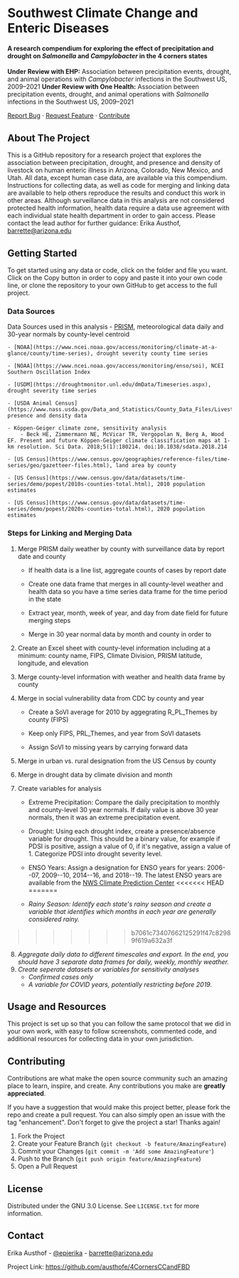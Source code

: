 # Southwest Climate Change and Enteric Diseases

#### A research compendium for exploring the effect of precipitation and drought on _Salmonella_ and _Campylobacter_ in the 4 corners states
**Under Review with EHP:** Association between precipitation events, drought, and animal operations with _Campylobacter_ infections in the Southwest US, 2009–2021
**Under Review with One Health:** Association between precipitation events, drought, and animal operations with _Salmonella_ infections in the Southwest US, 2009–2021
 

[Report Bug](https://github.com/austhofe/4CornersCCandFBD/issues) · [Request Feature](https://github.com/austhofe/4CornersCCandFBD/issues) · [Contribute](https://github.com/austhofe/4CornersCCandFBD/pulls)

## About The Project

This is a GitHub repository for a research project that explores the association between precipitation, drought, and presence and density of livestock on human enteric illness in Arizona, Colorado, New Mexico, and Utah. All data, except human case data, are available via this compendium. Instructions for collecting data, as well as code for merging and linking data are available to help others reproduce the results and conduct this work in other areas. Although surveillance data in this analysis are not considered protected health information, health data require a data use agreement with each individual state health department in order to gain access. Please contact the lead author for further guidance: Erika Austhof, [barrette\@arizona.edu](mailto:barrette@arizona.edu)

## Getting Started

To get started using any data or code, click on the folder and file you want. Click on the Copy button in order to copy and paste it into your own code line, or clone the repository to your own GitHub to get access to the full project.

### Data Sources
Data Sources used in this analysis
    - [PRISM](https://prism.oregonstate.edu/explorer/), meteorological data daily and 30-year normals by county-level centroid
    
    - [NOAA](https://www.ncei.noaa.gov/access/monitoring/climate-at-a-glance/county/time-series), drought severity county time series
    
    - [NOAA](https://www.ncei.noaa.gov/access/monitoring/enso/soi), NCEI Southern Oscillation Index
    
    - [USDM](https://droughtmonitor.unl.edu/dmData/Timeseries.aspx), drought severity time series
    
    - [USDA Animal Census](https://www.nass.usda.gov/Data_and_Statistics/County_Data_Files/Livestock_County_Estimates/index.php), presence and density data
    
    - Köppen-Geiger climate zone, sensitivity analysis
        - Beck HE, Zimmermann NE, McVicar TR, Vergopolan N, Berg A, Wood EF. Present and future Köppen-Geiger climate classification maps at 1-km resolution. Sci Data. 2018;5(1):180214. doi:10.1038/sdata.2018.214
        
    - [US Census](https://www.census.gov/geographies/reference-files/time-series/geo/gazetteer-files.html), land area by county
    
    - [US Census](https://www.census.gov/data/datasets/time-series/demo/popest/2010s-counties-total.html), 2010 population estimates
    
    - [US Census](https://www.census.gov/data/datasets/time-series/demo/popest/2020s-counties-total.html), 2020 population estimates

### Steps for Linking and Merging Data

1.  Merge PRISM daily weather by county with surveillance data by report date and county

    -   If health data is a line list, aggregate counts of cases by report date

    -   Create one data frame that merges in all county-level weather and health data so you have a time series data frame for the time period in the state

    -   Extract year, month, week of year, and day from date field for future merging steps

    -   Merge in 30 year normal data by month and county in order to 

2.  Create an Excel sheet with county-level information including at a minimum: county name, FIPS, Climate Division, PRISM latitude, longitude, and elevation

3.  Merge county-level information with weather and health data frame by county

4.  Merge in social vulnerability data from CDC by county and year

    -   Create a SoVI average for 2010 by aggegrating R_PL_Themes by county (FIPS)

    -   Keep only FIPS, PRL_Themes, and year from SoVI datasets

    -   Assign SoVI to missing years by carrying forward data

5.  Merge in urban vs. rural designation from the US Census by county

6.  Merge in drought data by climate division and month

7.  Create variables for analysis

    -   Extreme Precipitation: Compare the daily precipitation to monthly and county-level 30 year normals. If daily value is above 30 year normals, then it was an extreme precipitation event.

    -   Drought: Using each drought index, create a presence/absence variable for drought. This should be a binary value, for example if PDSI is positive, assign a value of 0, if it's negative, assign a value of 1. Categorize PDSI into drought severity level.

    -   ENSO Years: Assign a designation for ENSO years for years: 2006--07, 2009--10, 2014--16, and 2018--19. The latest ENSO years are available from the [NWS Climate Prediction Center](https://origin.cpc.ncep.noaa.gov/products/analysis_monitoring/ensostuff/ONI_v5.php)
<<<<<<< HEAD
=======

    -   *Rainy Season: Identify each state's rainy season and create a variable that identifies which months in each year are generally considered rainy.*
>>>>>>> b7061c73407662125291f47c82989f619a632a3f

8.  *Aggregate daily data to different timescales and export. In the end, you should have 3 separate data frames for daily, weekly, monthly weather.*
9.  *Create seperate datasets or variables for sensitivity analyses*
    -  *Confirmed cases only*
    -  *A variable for COVID years, potentially restricting before 2019.*

## Usage and Resources

This project is set up so that you can follow the same protocol that we did in your own work, with easy to follow screenshots, commented code, and additional resources for collecting data in your own jurisdiction.

## Contributing

Contributions are what make the open source community such an amazing place to learn, inspire, and create. Any contributions you make are **greatly appreciated**.

If you have a suggestion that would make this project better, please fork the repo and create a pull request. You can also simply open an issue with the tag "enhancement". Don't forget to give the project a star! Thanks again!

1.  Fork the Project
2.  Create your Feature Branch (`git checkout -b feature/AmazingFeature`)
3.  Commit your Changes (`git commit -m 'Add some AmazingFeature'`)
4.  Push to the Branch (`git push origin feature/AmazingFeature`)
5.  Open a Pull Request

## License

Distributed under the GNU 3.0 License. See `LICENSE.txt` for more information.

## Contact

Erika Austhof - [\@epierika](https://twitter.com/epierika) - [barrette\@arizona.edu](mailto:barrette@arizona.edu)

Project Link: <https://github.com/austhofe/4CornersCCandFBD>
